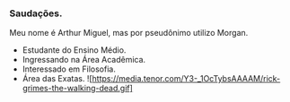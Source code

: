 ### Saudações.
Meu nome é Arthur Miguel, mas por pseudônimo utilizo Morgan.

- Estudante do Ensino Médio.
- Ingressando na Área Acadêmica.
- Interessado em Filosofia.
- Área das Exatas.
![https://media.tenor.com/Y3-_1OcTybsAAAAM/rick-grimes-the-walking-dead.gif]
